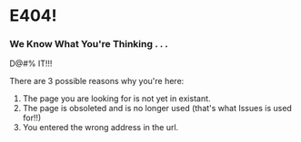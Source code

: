 # E404!

### We Know What You're Thinking . . .

D@#% IT!!!

There are 3 possible reasons why you're here:
1. The page you are looking for is not yet in existant.
2. The page is obsoleted and is no longer used (that's what Issues is used for!!)
3. You entered the wrong address in the url.
